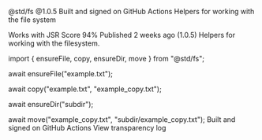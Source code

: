@std/fs
@1.0.5
Built and signed on GitHub Actions
Helpers for working with the file system

Works with
JSR Score
94%
Published
2 weeks ago (1.0.5)
Helpers for working with the filesystem.

import { ensureFile, copy, ensureDir, move } from "@std/fs";

await ensureFile("example.txt");

await copy("example.txt", "example_copy.txt");

await ensureDir("subdir");

await move("example_copy.txt", "subdir/example_copy.txt");
Built and signed on
GitHub Actions
View transparency log